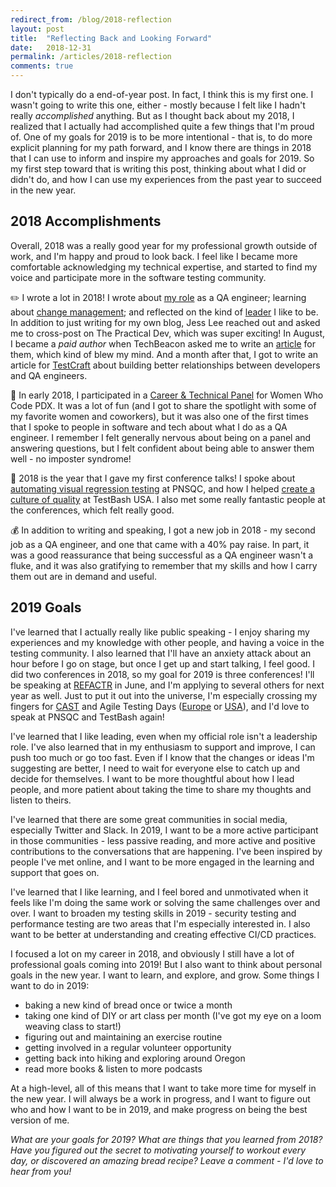 ```yaml
---
redirect_from: /blog/2018-reflection
layout: post
title:  "Reflecting Back and Looking Forward"
date:   2018-12-31
permalink: /articles/2018-reflection
comments: true
---
```


I don't typically do a end-of-year post. In fact, I think this is my first one. I wasn't going to write this one, either - mostly because I felt like I hadn't really _accomplished_ anything. But as I thought back about my 2018, I realized that I actually had accomplished quite a few things that I'm proud of. One of my goals for 2019 is to be more intentional - that is, to do more explicit planning for my path forward, and I know there are things in 2018 that I can use to inform and inspire my approaches and goals for 2019. So my first step toward that is writing this post, thinking about what I did or didn't do, and how I can use my experiences from the past year to succeed in the new year.

## 2018 Accomplishments

Overall, 2018 was a really good year for my professional growth outside of work, and I'm happy and proud to look back. I feel like I became more comfortable acknowledging my technical expertise, and started to find my voice and participate more in the software testing community. 

✏️ I wrote a lot in 2018! I wrote about [my role](http://angelariggs.github.io/blog/reflecting-on-my-role) as a QA engineer; learning about [change management](http://angelariggs.github.io/blog/static-code-analysis-taught-me-about-change-management); and reflected on the kind of [leader](http://angelariggs.github.io/blog/how-to-be-a-rebel-at-work) I like to be. In addition to just writing for my own blog, Jess Lee reached out and asked me to cross-post on The Practical Dev, which was super exciting! In August, I became a _paid author_ when TechBeacon asked me to write an [article](https://techbeacon.com/3-hats-qa-engineers-how-wear-them-well) for them, which kind of blew my mind. And a month after that, I got to write an article for [TestCraft](https://www.testcraft.io/building-relationship-developers-qa/) about building better relationships between developers and QA engineers.

👯 In early 2018, I participated in a [Career & Technical Panel](https://www.meetup.com/Women-Who-Code-Portland/events/245945636/) for Women Who Code PDX. It was a lot of fun (and I got to share the spotlight with some of my favorite women and coworkers), but it was also one of the first times that I spoke to people in software and tech about what I do as a QA engineer. I remember I felt generally nervous about being on a panel and answering questions, but I felt confident about being able to answer them well - no imposter syndrome!

📢 2018 is the year that I gave my first conference talks! I spoke about [automating visual regression testing](https://www.pnsqc.org/automated-visual-regression-testing-with-backstopjs) at PNSQC, and how I helped [create a culture of quality](https://speakerdeck.com/angelariggs/creating-a-culture-of-quality-testbash-sf) at TestBash USA. I also met some really fantastic people at the conferences, which felt really good.

💰 In addition to writing and speaking, I got a new job in 2018 - my second job as a QA engineer, and one that came with a 40% pay raise. In part, it was a good reassurance that being successful as a QA engineer wasn't a fluke, and it was also gratifying to remember that my skills and how I carry them out are in demand and useful.

## 2019 Goals

I've learned that I actually really like public speaking - I enjoy sharing my experiences and my knowledge with other people, and having a voice in the testing community. I also learned that I'll have an anxiety attack about an hour before I go on stage, but once I get up and start talking, I feel good. I did two conferences in 2018, so my goal for 2019 is three conferences! I'll be speaking at [REFACTR](http://refactr.tech/) in June, and I'm applying to several others for next year as well. Just to put it out into the universe, I'm especially crossing my fingers for [CAST](https://www.associationforsoftwaretesting.org/conference/cast2019/cast2019-call-for-proposals/) and Agile Testing Days ([Europe](https://agiletestingdays.com/) or [USA](https://agiletestingdays.us/)), and I'd love to speak at PNSQC and TestBash again!

I've learned that I like leading, even when my official role isn't a leadership role. I've also learned that in my enthusiasm to support and improve, I can push too much or go too fast. Even if I know that the changes or ideas I'm suggesting are better, I need to wait for everyone else to catch up and decide for themselves. I want to be more thoughtful about how I lead people, and more patient about taking the time to share my thoughts and listen to theirs. 

I've learned that there are some great communities in social media, especially Twitter and Slack. In 2019, I want to be a more active participant in those communities - less passive reading, and more active and positive contributions to the conversations that are happening. I've been inspired by people I've met online, and I want to be more engaged in the learning and support that goes on.

I've learned that I like learning, and I feel bored and unmotivated when it feels like I'm doing the same work or solving the same challenges over and over. I want to broaden my testing skills in 2019 - security testing and performance testing are two areas that I'm especially interested in. I also want to be better at understanding and creating effective CI/CD practices.

I focused a lot on my career in 2018, and obviously I still have a lot of professional goals coming into 2019! But I also want to think about personal goals in the new year. I want to learn, and explore, and grow. Some things I want to do in 2019:

- baking a new kind of bread once or twice a month
- taking one kind of DIY or art class per month (I've got my eye on a loom weaving class to start!)
- figuring out and maintaining an exercise routine
- getting involved in a regular volunteer opportunity
- getting back into hiking and exploring around Oregon
- read more books & listen to more podcasts

At a high-level, all of this means that I want to take more time for myself in the new year. I will always be a work in progress, and I want to figure out who and how I want to be in 2019, and make progress on being the best version of me.

_What are your goals for 2019? What are things that you learned from 2018? Have you figured out the secret to motivating yourself to workout every day, or discovered an amazing bread recipe? Leave a comment - I'd love to hear from you!_

